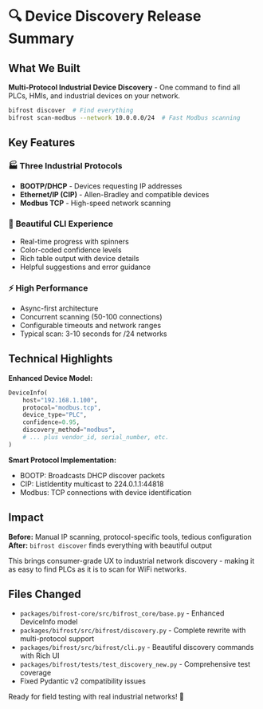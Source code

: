 # 🔍 Device Discovery Release Summary

## What We Built

**Multi-Protocol Industrial Device Discovery** - One command to find all PLCs, HMIs, and industrial devices on your network.

```bash
bifrost discover  # Find everything
bifrost scan-modbus --network 10.0.0.0/24  # Fast Modbus scanning
```

## Key Features

### 🏭 **Three Industrial Protocols**
- **BOOTP/DHCP** - Devices requesting IP addresses
- **Ethernet/IP (CIP)** - Allen-Bradley and compatible devices  
- **Modbus TCP** - High-speed network scanning

### 🎨 **Beautiful CLI Experience**
- Real-time progress with spinners
- Color-coded confidence levels
- Rich table output with device details
- Helpful suggestions and error guidance

### ⚡ **High Performance**
- Async-first architecture
- Concurrent scanning (50-100 connections)
- Configurable timeouts and network ranges
- Typical scan: 3-10 seconds for /24 networks

## Technical Highlights

**Enhanced Device Model:**
```python
DeviceInfo(
    host="192.168.1.100",
    protocol="modbus.tcp", 
    device_type="PLC",
    confidence=0.95,
    discovery_method="modbus",
    # ... plus vendor_id, serial_number, etc.
)
```

**Smart Protocol Implementation:**
- BOOTP: Broadcasts DHCP discover packets
- CIP: ListIdentity multicast to 224.0.1.1:44818  
- Modbus: TCP connections with device identification

## Impact

**Before:** Manual IP scanning, protocol-specific tools, tedious configuration  
**After:** `bifrost discover` finds everything with beautiful output

This brings consumer-grade UX to industrial network discovery - making it as easy to find PLCs as it is to scan for WiFi networks.

## Files Changed

- `packages/bifrost-core/src/bifrost_core/base.py` - Enhanced DeviceInfo model
- `packages/bifrost/src/bifrost/discovery.py` - Complete rewrite with multi-protocol support
- `packages/bifrost/src/bifrost/cli.py` - Beautiful discovery commands with Rich UI
- `packages/bifrost/tests/test_discovery_new.py` - Comprehensive test coverage
- Fixed Pydantic v2 compatibility issues

Ready for field testing with real industrial networks! 🚀